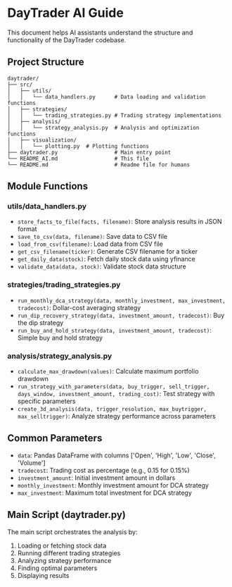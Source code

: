 # DayTrader AI Guide

This document helps AI assistants understand the structure and functionality of the DayTrader codebase.

## Project Structure

```
daytrader/
├── src/
│   ├── utils/
│   │   └── data_handlers.py      # Data loading and validation functions
│   ├── strategies/
│   │   └── trading_strategies.py # Trading strategy implementations
│   ├── analysis/
│   │   └── strategy_analysis.py  # Analysis and optimization functions
│   ├── visualization/
│   │   └── plotting.py  # Plotting functions
├── daytrader.py                  # Main entry point
└── README_AI.md                  # This file
└── README.md                     # Readme file for humans
```

## Module Functions

### utils/data_handlers.py
- `store_facts_to_file(facts, filename)`: Store analysis results in JSON format
- `save_to_csv(data, filename)`: Save data to CSV file
- `load_from_csv(filename)`: Load data from CSV file
- `get_csv_filename(ticker)`: Generate CSV filename for a ticker
- `get_daily_data(stock)`: Fetch daily stock data using yfinance
- `validate_data(data, stock)`: Validate stock data structure

### strategies/trading_strategies.py
- `run_monthly_dca_strategy(data, monthly_investment, max_investment, tradecost)`: Dollar-cost averaging strategy
- `run_dip_recovery_strategy(data, investment_amount, tradecost)`: Buy the dip strategy
- `run_buy_and_hold_strategy(data, investment_amount, tradecost)`: Simple buy and hold strategy

### analysis/strategy_analysis.py
- `calculate_max_drawdown(values)`: Calculate maximum portfolio drawdown
- `run_strategy_with_parameters(data, buy_trigger, sell_trigger, days_window, investment_amount, trading_cost)`: Test strategy with specific parameters
- `create_3d_analysis(data, trigger_resolution, max_buytrigger, max_selltrigger)`: Analyze strategy performance across parameters

## Common Parameters
- `data`: Pandas DataFrame with columns ['Open', 'High', 'Low', 'Close', 'Volume']
- `tradecost`: Trading cost as percentage (e.g., 0.15 for 0.15%)
- `investment_amount`: Initial investment amount in dollars
- `monthly_investment`: Monthly investment amount for DCA strategy
- `max_investment`: Maximum total investment for DCA strategy

## Main Script (daytrader.py)
The main script orchestrates the analysis by:
1. Loading or fetching stock data
2. Running different trading strategies
3. Analyzing strategy performance
4. Finding optimal parameters
5. Displaying results 